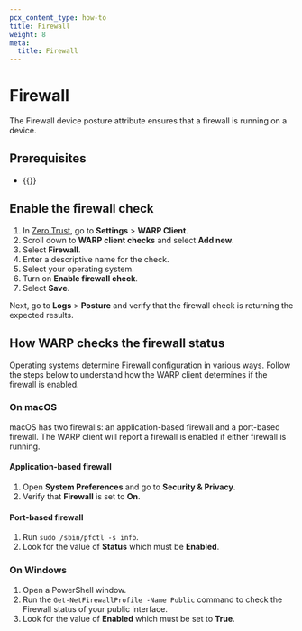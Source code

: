 ```yaml
---
pcx_content_type: how-to
title: Firewall
weight: 8
meta:
  title: Firewall
---
```


# Firewall

The Firewall device posture attribute ensures that a firewall is running on a device.

## Prerequisites

- {{<render file="posture/_prereqs-warp-is-deployed.md" withParameters="[WARP client checks](/cloudflare-one/identity/devices/warp-client-checks/)">}}

## Enable the firewall check

1. In [Zero Trust](https://one.dash.cloudflare.com), go to **Settings** > **WARP Client**.
1. Scroll down to **WARP client checks** and select **Add new**.
1. Select **Firewall**.
1. Enter a descriptive name for the check.
1. Select your operating system.
1. Turn on **Enable firewall check**.
1. Select **Save**.

Next, go to **Logs** > **Posture** and verify that the firewall check is returning the expected results.

## How WARP checks the firewall status

Operating systems determine Firewall configuration in various ways. Follow the steps below to understand how the WARP client determines if the firewall is enabled.

### On macOS

macOS has two firewalls: an application-based firewall and a port-based firewall. The WARP client will report a firewall is enabled if either firewall is running.

#### Application-based firewall

1. Open **System Preferences** and go to **Security & Privacy**.
1. Verify that **Firewall** is set to **On**.

#### Port-based firewall

1. Run `sudo /sbin/pfctl -s info`.
1. Look for the value of **Status** which must be **Enabled**.

### On Windows

1. Open a PowerShell window.
1. Run the `Get-NetFirewallProfile -Name Public` command to check the Firewall status of your public interface.
1. Look for the value of **Enabled** which must be set to **True**.
